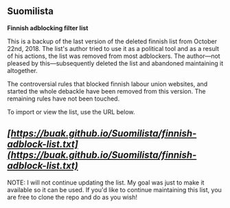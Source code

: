 ## Suomilista

**Finnish adblocking filter list**

This is a backup of the last version of the deleted finnish list from October 22nd, 2018.
The list's author tried to use it as a political tool and as a result of his actions, the list was removed from most adblockers. The author—not pleased by this—subsequently deleted the list and abandoned maintaining it altogether.

The controversial rules that blocked finnish labour union websites, and started the whole debackle have been removed from this version. The remaining rules have not been touched.

To import or view the list, use the URL below.
## *[https://buak.github.io/Suomilista/finnish-adblock-list.txt](https://buak.github.io/Suomilista/finnish-adblock-list.txt)*

NOTE: I will not continue updating the list. My goal was just to make it available so it can be used. If you'd like to continue maintaining this list, you are free to clone the repo and do as you wish!
